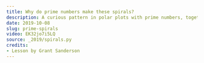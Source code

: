 ```yaml
---
title: Why do prime numbers make these spirals?
description: A curious pattern in polar plots with prime numbers, together with discussion of Dirichlet's theorem
date: 2019-10-08
slug: prime-spirals
video: EK32jo7i5LQ
source: _2019/spirals.py
credits:
- Lesson by Grant Sanderson
---
```

